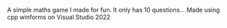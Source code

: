 A simple maths game I made for fun. It only has 10 questions...
Made using cpp winforms on Visual Studio 2022
